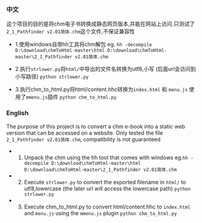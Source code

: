 ### 中文

这个项目的目的是将chm电子书转换成静态网页版本,并能在网站上访问.只测试了`2_1_Pathfinder v2.01简体.chm`这个文件,不保证兼容性

 - 1.使用windows自带hh工具将chm解包 
  eg. `hh -decompile D:\download\chmToHtml-master\html D:\download\chmToHtml-master\2_1_Pathfinder v2.01简体.chm`

- 2.执行`strlower.py`将`html/`中导出的文件名转换为utf8,小写 (后面url会访问到小写路径)
   `python strlower.py`
- 3.执行chm_to_html.py将html/content.hhc转换为`index.html` 和 `menu.js` 使用了`mmenu.js`插件
   `python chm_to_html.py`


### English
The purpose of this project is to convert a chm e-book into a static web version that can be accessed on a website. Only tested the file `2_1_Pathfinder v2.01简体.chm`, compatibility is not guaranteed

 - 1. Unpack the chm using the hh tool that comes with windows 
   eg.`hh -decompile D:\download\chmToHtml-master\html D:\download\chmToHtml-master\2_1_Pathfinder v2.01简体.chm`

- 2. Execute `strlower.py` to convert the exported filename in `html/` to utf8,lowercase (the later url will access the lowercase path)
   `python strlower.py`
- 3. Execute chm_to_html.py to convert html/content.hhc to `index.html` and `menu.js` using the `mmenu.js` plugin
   `python chm_to_html.py`

